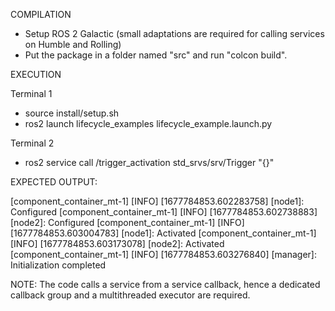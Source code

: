 COMPILATION

- Setup ROS 2 Galactic (small adaptations are required for calling services on Humble and Rolling)
- Put the package in a folder named "src" and run "colcon build".

EXECUTION

Terminal 1
- source install/setup.sh
- ros2 launch lifecycle_examples lifecycle_example.launch.py

Terminal 2
- ros2 service call /trigger_activation std_srvs/srv/Trigger "{}"

EXPECTED OUTPUT:

[component_container_mt-1] [INFO] [1677784853.602283758] [node1]: Configured
[component_container_mt-1] [INFO] [1677784853.602738883] [node2]: Configured
[component_container_mt-1] [INFO] [1677784853.603004783] [node1]: Activated
[component_container_mt-1] [INFO] [1677784853.603173078] [node2]: Activated
[component_container_mt-1] [INFO] [1677784853.603276840] [manager]: Initialization completed

NOTE:
The code calls a service from a service callback, hence a dedicated callback group
and a multithreaded executor are required.